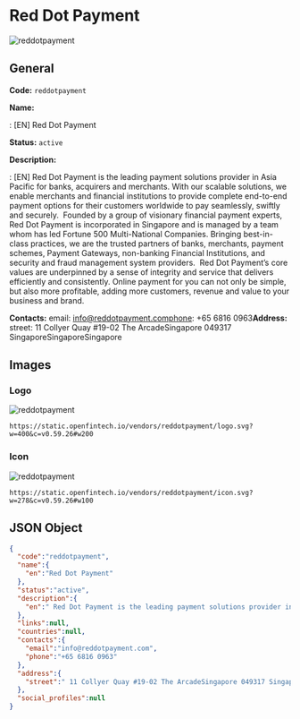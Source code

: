 
# Red Dot Payment 
![reddotpayment](https://static.openfintech.io/vendors/reddotpayment/logo.svg?w=400&c=v0.59.26#w200)  

## General 
 
**Code:** `reddotpayment` 
 
**Name:** 
 
:	[EN] Red Dot Payment 
 
**Status:** `active` 
 
**Description:** 
 
: [EN]  Red Dot Payment is the leading payment solutions provider in Asia Pacific for banks, acquirers and merchants. With our scalable solutions, we enable merchants and financial institutions to provide complete end-to-end payment options for their customers worldwide to pay seamlessly, swiftly and securely.  Founded by a group of visionary financial payment experts, Red Dot Payment is incorporated in Singapore and is managed by a team whom has led Fortune 500 Multi-National Companies. Bringing best-in-class practices, we are the trusted partners of banks, merchants, payment schemes, Payment Gateways, non-banking Financial Institutions, and security and fraud management system providers.  Red Dot Payment’s core values are underpinned by a sense of integrity and service that delivers efficiently and consistently. Online payment for you can not only be simple, but also more profitable, adding more customers, revenue and value to your business and brand.  
 
**Contacts:** 
email: info@reddotpayment.comphone: +65 6816 0963**Address:** 
street:  11 Collyer Quay #19-02 The ArcadeSingapore 049317 SingaporeSingaporeSingapore  

## Images 

### Logo 
 
![reddotpayment](https://static.openfintech.io/vendors/reddotpayment/logo.svg?w=400&c=v0.59.26#w200)  

```
https://static.openfintech.io/vendors/reddotpayment/logo.svg?w=400&c=v0.59.26#w200
```  

### Icon 
 
![reddotpayment](https://static.openfintech.io/vendors/reddotpayment/icon.svg?w=278&c=v0.59.26#w100)  

```
https://static.openfintech.io/vendors/reddotpayment/icon.svg?w=278&c=v0.59.26#w100
```  

## JSON Object 

```json
{
  "code":"reddotpayment",
  "name":{
    "en":"Red Dot Payment"
  },
  "status":"active",
  "description":{
    "en":" Red Dot Payment is the leading payment solutions provider in Asia Pacific for banks, acquirers and merchants. With our scalable solutions, we enable merchants and financial institutions to provide complete end-to-end payment options for their customers worldwide to pay seamlessly, swiftly and securely.\u00a0 Founded by a group of visionary financial payment experts, Red Dot Payment is incorporated in Singapore and is managed by a team whom has led Fortune 500 Multi-National Companies. Bringing best-in-class practices, we are the trusted partners of banks, merchants, payment schemes, Payment Gateways, non-banking Financial Institutions, and security and fraud management system providers.\u00a0 Red Dot Payment\u2019s core values are underpinned by a sense of integrity and service that delivers efficiently and consistently. Online payment for you can not only be simple, but also more profitable, adding more customers, revenue and value to your business and brand. "
  },
  "links":null,
  "countries":null,
  "contacts":{
    "email":"info@reddotpayment.com",
    "phone":"+65 6816 0963"
  },
  "address":{
    "street":" 11 Collyer Quay #19-02 The ArcadeSingapore 049317 SingaporeSingaporeSingapore "
  },
  "social_profiles":null
}
```  
